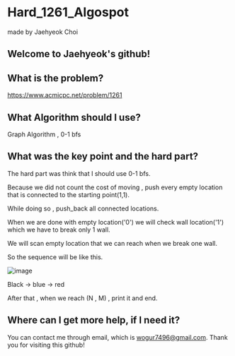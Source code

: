 # Hard_1261_Algospot

made by Jaehyeok Choi

## Welcome to Jaehyeok's github!

## What is the problem?

https://www.acmicpc.net/problem/1261

## What Algorithm should I use?

Graph Algorithm , 0-1 bfs

## What was the key point and the hard part?

The hard part was think that I should use 0-1 bfs.

Because we did not count the cost of moving , push every empty location that is connected to the starting point(1,1).

While doing so , push_back all connected locations.

When we are done with empty location('0') we will check wall location('1') which we have to break only 1 wall.

We will scan empty location that we can reach when we break one wall.

So the sequence will be like this.

![image](https://github.com/Choi-JaeHyeok-21500749/Hard_1261_Algospot/blob/main/exxxxxx.PNG)

Black -> blue -> red

After that , when we reach (N , M) , print it and end.

## Where can I get more help, if I need it?

You can contact me through email, which is wogur7496@gmail.com.
Thank you for visiting this github!
